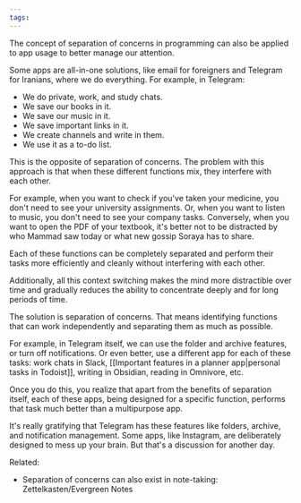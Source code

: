 ```yaml
---
tags:
---
```

The concept of separation of concerns in programming can also be applied to app usage to better manage our attention.

Some apps are all-in-one solutions, like email for foreigners and Telegram for Iranians, where we do everything. For example, in Telegram:
- We do private, work, and study chats.
- We save our books in it.
- We save our music in it.
- We save important links in it.
- We create channels and write in them.
- We use it as a to-do list.

This is the opposite of separation of concerns. The problem with this approach is that when these different functions mix, they interfere with each other.

For example, when you want to check if you've taken your medicine, you don't need to see your university assignments. Or, when you want to listen to music, you don't need to see your company tasks. Conversely, when you want to open the PDF of your textbook, it's better not to be distracted by who Mammad saw today or what new gossip Soraya has to share.

Each of these functions can be completely separated and perform their tasks more efficiently and cleanly without interfering with each other.

Additionally, all this context switching makes the mind more distractible over time and gradually reduces the ability to concentrate deeply and for long periods of time.

The solution is separation of concerns. That means identifying functions that can work independently and separating them as much as possible.

For example, in Telegram itself, we can use the folder and archive features, or turn off notifications. Or even better, use a different app for each of these tasks: work chats in Slack, [[Important features in a planner app|personal tasks in Todoist]], writing in Obsidian, reading in Omnivore, etc.

Once you do this, you realize that apart from the benefits of separation itself, each of these apps, being designed for a specific function, performs that task much better than a multipurpose app.

It's really gratifying that Telegram has these features like folders, archive, and notification management. Some apps, like Instagram, are deliberately designed to mess up your brain. But that's a discussion for another day.

Related:
- Separation of concerns can also exist in note-taking: Zettelkasten/Evergreen Notes